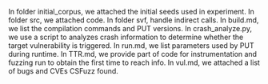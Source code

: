 In folder initial_corpus, we attached the initial seeds used in experiment.
In folder src, we attached code.
In folder svf, handle indirect calls.
In build.md, we list the compilation commands and PUT versions.
In crash_analyze.py, we use  a script to analyzes crash information to determine whether the target vulnerability is triggered.
In run.md, we list parameters used by PUT during runtime.
In TTR.md, we provide part of code for instrumentation and fuzzing run to obtain the  first time to reach info.
In vul.md, we attached a list of bugs and CVEs CSFuzz found.


